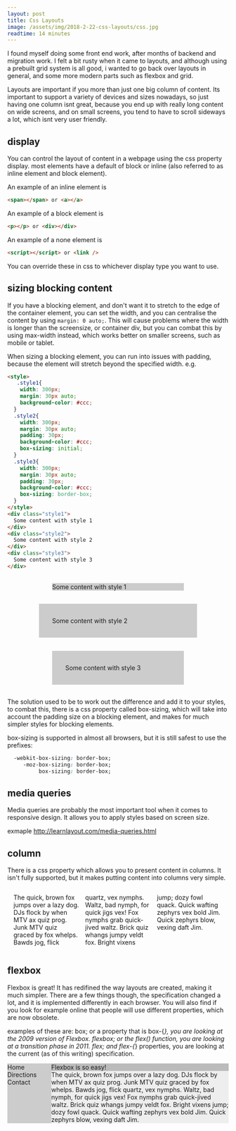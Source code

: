 ```yaml
---
layout: post
title: Css Layouts
image: /assets/img/2018-2-22-css-layouts/css.jpg
readtime: 14 minutes
---
```


I found myself doing some front end work, after months of backend and migration work. I felt a bit rusty when it came to layouts, and although using a prebuilt grid system is all good, i wanted to go back over layouts in general, and some more modern parts such as flexbox and grid.

Layouts are important if you more than just one big column of content. Its important to support a variety of devices and sizes nowadays, so just having one column isnt great, because you end up with really long content on wide screens, and on small screens, you tend to have to scroll sideways a lot, which isnt very user friendly.


## display

You can control the layout of content in a webpage using the css property display. most elements have a default of block or inline (also referred to as inline element and block element).

An example of an inline element is 
```html
<span></span> or <a></a>
```
An example of a block element is 
```html
<p></p> or <div></div>
```
An example of a none element is 
```html
<script></script> or <link />
```

You can override these in css to whichever display type you want to use.

## sizing blocking content

If you have a blocking element, and don't want it to stretch to the edge of the container element, you can set the width, and you can centralise the content by using `margin: 0 auto;`. This will cause problems where the width is longer than the screensize, or container div, but you can combat this by using max-width instead, which works better on smaller screens, such as mobile or tablet.

When sizing a blocking element, you can run into issues with padding, because the element will stretch beyond the specified width. e.g.

```html
<style>
   .style1{
    width: 300px;
    margin: 30px auto;
    background-color: #ccc;
  }
  .style2{
    width: 300px;
    margin: 30px auto;
    padding: 30px;
    background-color: #ccc;
    box-sizing: initial;
  }
  .style3{
    width: 300px;
    margin: 30px auto;
    padding: 30px;
    background-color: #ccc;
    box-sizing: border-box;
  }
</style>
<div class="style1">
  Some content with style 1
</div>
<div class="style2">
  Some content with style 2
</div>
<div class="style3">
  Some content with style 3
</div>
```

<style>
  .style1{
    width: 300px;
    margin: 30px auto;
    background-color: #ccc;
  }
  .style2{
    width: 300px;
    margin: 30px auto;
    padding: 30px;
    background-color: #ccc;
    box-sizing: initial;
  }
  .style3{
    width: 300px;
    margin: 30px auto;
    padding: 30px;
    background-color: #ccc;
    box-sizing: border-box;
  }
</style>
<div class="style1">
  Some content with style 1
</div>
<div class="style2">
  Some content with style 2
</div>
<div class="style3">
  Some content with style 3
</div>

The solution used to be to work out the difference and add it to your styles, to combat this, there is a css property called box-sizing, which will take into account the padding size on a blocking element, and makes for much simpler styles for blocking elements.

box-sizing is supported in almost all browsers, but it is still safest to use the prefixes:

```css
  -webkit-box-sizing: border-box;
     -moz-box-sizing: border-box;
          box-sizing: border-box;
```

## media queries

Media queries are probably the most important tool when it comes to responsive design. It allows you to apply styles based on screen size.

exmaple
http://learnlayout.com/media-queries.html

## column

There is a css property which allows you to present content in columns. It isn't fully supported, but it makes putting content into columns very simple.

<style>
.three-column {
  padding: 1em;
  -moz-column-count: 3;
  -moz-column-gap: 1em;
  -webkit-column-count: 3;
  -webkit-column-gap: 1em;
  column-count: 3;
  column-gap: 1em;
}
</style>
<div class="three-column">
The quick, brown fox jumps over a lazy dog. DJs flock by when MTV ax quiz prog. Junk MTV quiz graced by fox whelps. Bawds jog, flick quartz, vex nymphs. Waltz, bad nymph, for quick jigs vex! Fox nymphs grab quick-jived waltz. Brick quiz whangs jumpy veldt fox. Bright vixens jump; dozy fowl quack. Quick wafting zephyrs vex bold Jim. Quick zephyrs blow, vexing daft Jim.
</div>

## flexbox

Flexbox is great! It has redifined the way layouts are created, making it much simpler. There are a few things though, the specification changed a lot, and it is implemented differently in each browser. You will also find if you look for example online that people will use different properties, which are now obsolete.

examples of these are:
box; or a property that is box-{*}, you are looking at the 2009 version of Flexbox.
flexbox; or the flex() function, you are looking at a transition phase in 2011.
flex; and flex-{*} properties, you are looking at the current (as of this writing) specification.


<div style="display:none">http://weblog.bocoup.com/dive-into-flexbox/</div>

<style>
  .flexcontainer {
    display: -webkit-flex;
    display: flex;
    background-color: #eee;
  }
  nav {
    width: 100px;
    background-color: #ccc;
  }
  .flex-column {
    -webkit-flex: 1;
            flex: 1;
  }
  .flextitle{
    background-color:#bbb;
  }
</style>

<div class="flexcontainer">
<nav>
Home
Directions
Contact
</nav>
<div class="flex-column">
  <section class="flextitle">
  Flexbox is so easy!
  </section>
  <section>
The quick, brown fox jumps over a lazy dog. DJs flock by when MTV ax quiz prog. Junk MTV quiz graced by fox whelps. Bawds jog, flick quartz, vex nymphs. Waltz, bad nymph, for quick jigs vex! Fox nymphs grab quick-jived waltz. Brick quiz whangs jumpy veldt fox. Bright vixens jump; dozy fowl quack. Quick wafting zephyrs vex bold Jim. Quick zephyrs blow, vexing daft Jim.
  </section>
</div>
